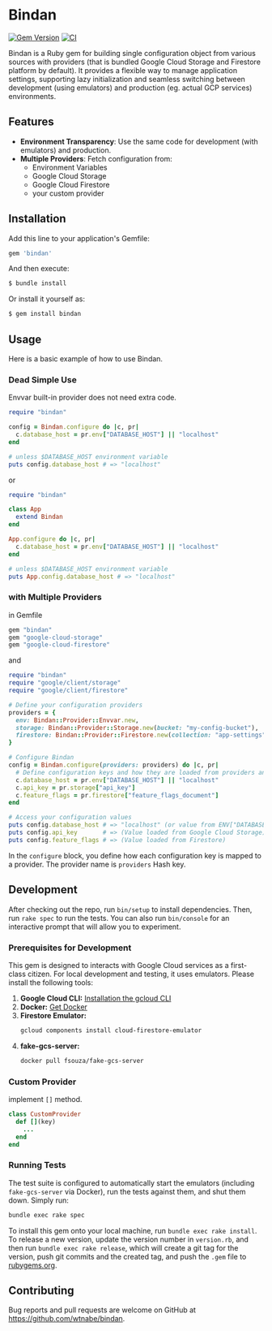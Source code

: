 # Bindan
[![Gem Version](https://badge.fury.io/rb/bindan.svg)](https://badge.fury.io/rb/bindan)
[![CI](https://github.com/wtnabe/bindan/actions/workflows/test.yml/badge.svg)](https://github.com/wtnabe/bindan/actions/workflows/test.yml)

Bindan is a Ruby gem for building single configuration object from various sources with providers (that is bundled  Google Cloud Storage and Firestore platform by default). It provides a flexible way to manage application settings, supporting lazy initialization and seamless switching between development (using emulators) and production (eg. actual GCP services) environments.

## Features

- **Environment Transparency**: Use the same code for development (with emulators) and production.
- **Multiple Providers**: Fetch configuration from:
  - Environment Variables
  - Google Cloud Storage
  - Google Cloud Firestore
  - your custom provider

## Installation

Add this line to your application's Gemfile:

```ruby
gem 'bindan'
```

And then execute:

```bash
$ bundle install
```

Or install it yourself as:

```bash
$ gem install bindan
```

## Usage

Here is a basic example of how to use Bindan.

### Dead Simple Use

Envvar built-in provider does not need extra code.

```ruby
require "bindan"

config = Bindan.configure do |c, pr|
  c.database_host = pr.env["DATABASE_HOST"] || "localhost"
end

# unless $DATABASE_HOST environment variable
puts config.database_host # => "localhost"
```

or

```ruby
require "bindan"

class App
  extend Bindan
end

App.configure do |c, pr|
  c.database_host = pr.env["DATABASE_HOST"] || "localhost"
end

# unless $DATABASE_HOST environment variable
puts App.config.database_host # => "localhost"
```
### with Multiple Providers

in Gemfile

```ruby
gem "bindan"
gem "google-cloud-storage"
gem "google-cloud-firestore"
```

and

```ruby
require "bindan"
require "google/client/storage"
require "google/client/firestore"

# Define your configuration providers
providers = {
  env: Bindan::Provider::Envvar.new,
  storage: Bindan::Provider::Storage.new(bucket: "my-config-bucket"),
  firestore: Bindan::Provider::Firestore.new(collection: "app-settings")
}

# Configure Bindan
config = Bindan.configure(providers: providers) do |c, pr|
  # Define configuration keys and how they are loaded from providers and fallback
  c.database_host = pr.env["DATABASE_HOST"] || "localhost"
  c.api_key = pr.storage["api_key"]
  c.feature_flags = pr.firestore["feature_flags_document"]
end

# Access your configuration values
puts config.database_host # => "localhost" (or value from ENV["DATABASE_HOST"])
puts config.api_key       # => (Value loaded from Google Cloud Storage)
puts config.feature_flags # => (Value loaded from Firestore)
```

In the `configure` block, you define how each configuration key is mapped to a provider. The provider name is `providers` Hash key.

## Development

After checking out the repo, run `bin/setup` to install dependencies. Then, run `rake spec` to run the tests. You can also run `bin/console` for an interactive prompt that will allow you to experiment.

### Prerequisites for Development

This gem is designed to interacts with Google Cloud services as a first-class citizen. For local development and testing, it uses emulators. Please install the following tools:

1.  **Google Cloud CLI:** [Installation the gcloud CLI](https://cloud.google.com/sdk/docs/install)
2.  **Docker:** [Get Docker](https://docs.docker.com/get-docker/)
3.  **Firestore Emulator:**
    ```bash
    gcloud components install cloud-firestore-emulator
    ```
4.  **fake-gcs-server:**
    ```bash
    docker pull fsouza/fake-gcs-server
    ```

### Custom Provider

implement `[]` method.

```ruby
class CustomProvider
  def [](key)
    ...
  end
end
```

### Running Tests

The test suite is configured to automatically start the emulators (including `fake-gcs-server` via Docker), run the tests against them, and shut them down. Simply run:

```bash
bundle exec rake spec
```

To install this gem onto your local machine, run `bundle exec rake install`. To release a new version, update the version number in `version.rb`, and then run `bundle exec rake release`, which will create a git tag for the version, push git commits and the created tag, and push the `.gem` file to [rubygems.org](https://rubygems.org).

## Contributing

Bug reports and pull requests are welcome on GitHub at https://github.com/wtnabe/bindan.
